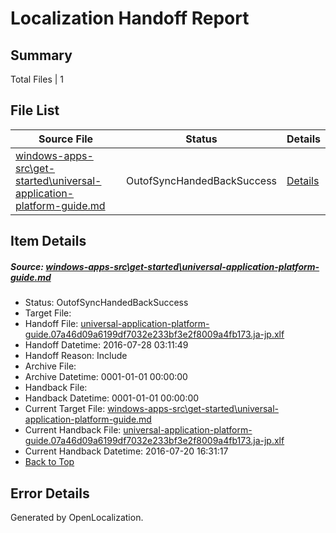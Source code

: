 # <a name='report-top'></a> Localization Handoff Report

## Summary
 Total Files | 1

## File List
 Source File | Status | Details 
 ----------- | ------ | ------- 
 [windows-apps-src\get-started\universal-application-platform-guide.md](https://github.com/Microsoft/windows-apps/blob/b77d4be4f908064f493d1ab03d9c4e0a9d5443f9/windows-apps-src/get-started/universal-application-platform-guide.md) | OutofSyncHandedBackSuccess | [Details](#01fbee12567b9dc2af80385d6421977a846c53e92688)

## Item Details
##### <a name='01fbee12567b9dc2af80385d6421977a846c53e92688'></a> Source: [windows-apps-src\get-started\universal-application-platform-guide.md](https://github.com/Microsoft/windows-apps/blob/b77d4be4f908064f493d1ab03d9c4e0a9d5443f9/windows-apps-src/get-started/universal-application-platform-guide.md)
* Status: OutofSyncHandedBackSuccess
* Target File: 
* Handoff File: [universal-application-platform-guide.07a46d09a6199df7032e233bf3e2f8009a4fb173.ja-jp.xlf](https://github.com/Microsoft/WDG.handoff/blob/f41b0fc86468c25b8ff6d5dad44ad3333ad067e8/ol-handoff/Microsoft/windows-apps.ja-jp/master/universal-application-platform-guide.07a46d09a6199df7032e233bf3e2f8009a4fb173.ja-jp.xlf)
* Handoff Datetime: 2016-07-28 03:11:49
* Handoff Reason: Include
* Archive File: 
* Archive Datetime: 0001-01-01 00:00:00
* Handback File: 
* Handback Datetime: 0001-01-01 00:00:00
* Current Target File: [windows-apps-src\get-started\universal-application-platform-guide.md](https://github.com/Microsoft/windows-apps.ja-jp/blob/bb8e3c217182fd3ae9fd7c331e3722f1189b5569/windows-apps-src/get-started/universal-application-platform-guide.md)
* Current Handback File: [universal-application-platform-guide.07a46d09a6199df7032e233bf3e2f8009a4fb173.ja-jp.xlf](https://github.com/Microsoft/WDG.handback/blob/5fbfce34d71b9c9ce97b3692f989d8e628c65b51/ol-handback/Microsoft/windows-apps.ja-jp/master/universal-application-platform-guide.07a46d09a6199df7032e233bf3e2f8009a4fb173.ja-jp.xlf)
* Current Handback Datetime: 2016-07-20 16:31:17
* [Back to Top](#report-top)


## Error Details

Generated by OpenLocalization.
